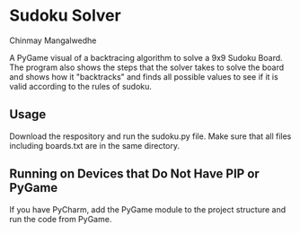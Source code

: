 # Sudoku Solver
Chinmay Mangalwedhe

A PyGame visual of a backtracing algorithm to solve a 9x9 Sudoku Board. The program also shows the steps that the solver
takes to solve the board and shows how it "backtracks" and finds all possible values to see if it is valid according to 
the rules of sudoku.

## Usage
Download the respository and run the sudoku.py file. Make sure that all files including boards.txt are in the same 
directory.

## Running on Devices that Do Not Have PIP or PyGame
If you have PyCharm, add the PyGame module to the project structure and run the code from PyGame.